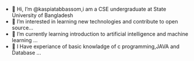 - 👋 Hi, I’m @kaspiatabbassom,i am a CSE undergraduate at State University of Bangladesh
- 👀 I’m interested in learning new technologies and contribute to open source...
- 🌱 I’m currently learning introduction to artificial intelligence and machine learning ...
- 💞️ I Have experiance of basic knowladge of c programming,JAVA and Database ...


<!---
kaspiatabbassom/kaspiatabbassom is a ✨ special ✨ repository because its `README.md` (this file) appears on your GitHub profile.
You can click the Preview link to take a look at your changes.
--->

